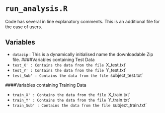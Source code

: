 # `run_analysis.R`

Code has several in line explanatory comments.
This is an additional file for the ease of users.

## Variables

* `datazip` : This is a dynamically initialised name the downloadable Zip file.
####Variables containing Test Data
* `test_X' : Contains the data from the file `X_test.txt`
* `test_Y' : Contains the data from the file `Y_test.txt`
* `test_Sub' : Contains the data from the file `subject_test.txt`

####Variables containing Training Data
* `train_X' : Contains the data from the file `X_train.txt`
* `train_Y' : Contains the data from the file `Y_train.txt`
* `train_Sub' : Contains the data from the file `subject_train.txt`
